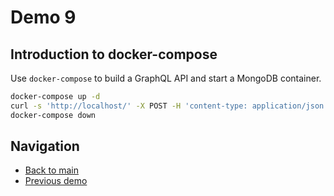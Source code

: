 # Demo 9

## Introduction to docker-compose

Use `docker-compose` to build a GraphQL API and start a MongoDB container.

```bash
docker-compose up -d
curl -s 'http://localhost/' -X POST -H 'content-type: application/json' --data '{ "query": "{ teams { name members department } }" }' | jq
docker-compose down
```

## Navigation

- [Back to main](../README.md)
- [Previous demo](../demo_8/README.md)
